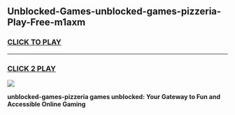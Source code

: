 
## Unblocked-Games-unblocked-games-pizzeria-Play-Free-m1axm
<h3>
<a href="https://premium76.site?title=unblocked-games-pizzeria&ref=19M">CLICK TO PLAY</a></h3>
<hr>

<h3>
<a href="https://premium76.site?title=unblocked-games-pizzeria&ref=19M">CLICK 2 PLAY</a>
  
</h3>

<a href="https://premium76.site?title=unblocked-games-pizzeria&ref=19M"><img src="https://clearcache.store/games.png"></a>


**unblocked-games-pizzeria games unblocked: Your Gateway to Fun and Accessible Online Gaming**
